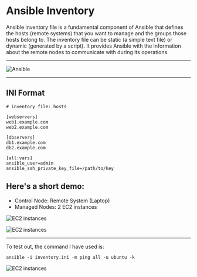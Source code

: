 
# Ansible Inventory 

Ansible inventory file is a fundamental component of Ansible that defines the hosts (remote systems) that you want to manage and the groups those hosts belong to. The inventory file can be static (a simple text file) or dynamic (generated by a script). It provides Ansible with the information about the remote nodes to communicate with during its operations.

----

![Ansible](https://i.ibb.co/BZ9J4wt/Blank-diagram.png)

---

## INI Format
```
# inventory file: hosts

[webservers]
web1.example.com
web2.example.com

[dbservers]
db1.example.com
db2.example.com

[all:vars]
ansible_user=admin
ansible_ssh_private_key_file=/path/to/key
```

## Here's a short demo: 

- Control Node: Remote System (Laptop)
- Managed Nodes: 2 EC2 instances


![EC2 instances ](https://i.ibb.co/fDtfTsV/nnn1.png)

![EC2 instances ](https://i.ibb.co/0n3n4zK/nnn3.png)

---
To test out, the command I have used is:
```
ansible -i inventory.ini -m ping all -u ubuntu -k
```
![EC2 instances ](https://i.ibb.co/YRqDY4R/nnn4.png)


